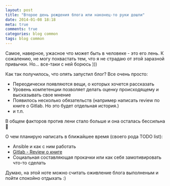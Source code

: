 ```yaml
---
layout: post
title: "Второе день рождения блога или наконец-то руки дошли"
date: 2014-01-08 18:18
meta: true
comments: true
categories: blog common
tags: blog common
---
```

Самое, наверное, ужасное что может быть в человеке - это его лень. К
сожалению, не могу похвастать тем, что я не страдаю от этой заразной
привычки. Но... все-таки с ней борюсь )))

Как так получилось, что опять запустил блог? Все очень просто:
- Переодически появляются вещи, о которых хочется рассказать
- Уровень компетенции позволяет делать оценку происходящему и
  высказывать свое мнение
- Появилось несколько обязательств (например написать review по книге о
  Gitlab. Но это будет отдельная история.)
- и т.п.

В общем факторов против лени стало больше и она осталась бессильна
:dancer:

О чем планирую написать в ближайшее время (своего рода TODO list):

- Ansible и как с ним работать
- [Gitlab - Review о книге](http://zzet.org/gitlab/book/review/2014/01/08/gitlab-repository-management-book-review.html)
- Социальная составляющая прокачки или как себя замотивировать что-то
  сделать

Думаю, на этой ноте можно считать оживление блога выполненым и пойти
спокойно отдыхать :)
